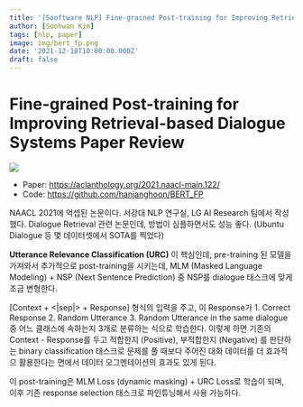 ```yaml
---
title: '[Sooftware NLP] Fine-grained Post-training for Improving Retrieval-based Dialogue Systems Paper Review'
author: [Soohwan Kim]
tags: [nlp, paper]
image: img/bert_fp.png
date: '2021-12-18T10:00:00.000Z'
draft: false
---
```



# Fine-grained Post-training for Improving Retrieval-based Dialogue Systems Paper Review
  
<img src="https://d3i71xaburhd42.cloudfront.net/9f359007e9af7e49e95b3bba3c8621c6fa2f8cca/4-Figure1-1.png">
  
- Paper: https://aclanthology.org/2021.naacl-main.122/
- Code: https://github.com/hanjanghoon/BERT_FP
  
NAACL 2021에 억셉된 논문이다. 서강대 NLP 연구실, LG AI Research 팀에서 작성했다. Dialogue Retrieval 관련 논문인데, 
방법이 심플하면서도 성능 좋다. (Ubuntu Dialogue 등 몇 데이터셋에서 SOTA를 찍었다)  
  
**Utterance Relevance Classification (URC)** 이 핵심인데, pre-training 된 모델을 가져와서 추가적으로 post-training을 시키는데, 
MLM (Masked Language Modeling) + NSP (Next Sentence Prediction) 중 NSP를 dialogue 태스크에 맞게 조금 변형한다.  
  
[Context + <|sep|> +  Response] 형식의 입력을 주고, 이 Response가 1. Correct Response 2. Random Utterance 3. Random Utterance in the same dialogue 중 
어느 클래스에 속하는지 3개로 분류하는 식으로 학습한다. 이렇게 하면 기존의 Context - Response를 두고 적합한지 (Positive), 
부적합한지 (Negative) 를 판단하는 binary classification 태스크로 문제를 풀 때보다 
주어진 대화 데이터를 더 효과적으 활용한다는 면에서 데이터 오그멘테이션의 효과도 있게 된다. 

이 post-training은 MLM Loss (dynamic masking) + URC Loss로 학습이 되며, 
이후 기존 response selection 태스크로 파인튜닝해서 사용 가능하다.  

